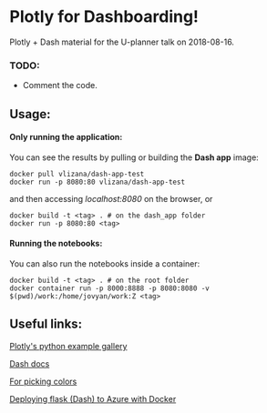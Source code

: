 # Plotly for Dashboarding!

Plotly + Dash material for the U-planner talk on 2018-08-16.

### TODO:

* Comment the code.

## Usage:

#### Only running the application:

You can see the results by pulling or building the **Dash app** image:

```
docker pull vlizana/dash-app-test
docker run -p 8080:80 vlizana/dash-app-test
```
 and then accessing _localhost:8080_ on the browser, or

 ```
 docker build -t <tag> . # on the dash_app folder
 docker run -p 8080:80 <tag>
 ```

 #### Running the notebooks:

You can also run the notebooks inside a container:

 ```
 docker build -t <tag> . # on the root folder
 docker container run -p 8000:8888 -p 8080:8080 -v $(pwd)/work:/home/jovyan/work:Z <tag>
 ```
## Useful links:

[Plotly's python example gallery](https://plot.ly/python/)

[Dash docs](https://dash.plot.ly/)

[For picking colors](https://htmlcolorcodes.com/)

[Deploying flask (Dash) to Azure with Docker](https://medium.com/@alexjsanchez/creating-and-deploying-a-flask-app-with-docker-on-azure-in-5-easy-9f7aa7a12145)
